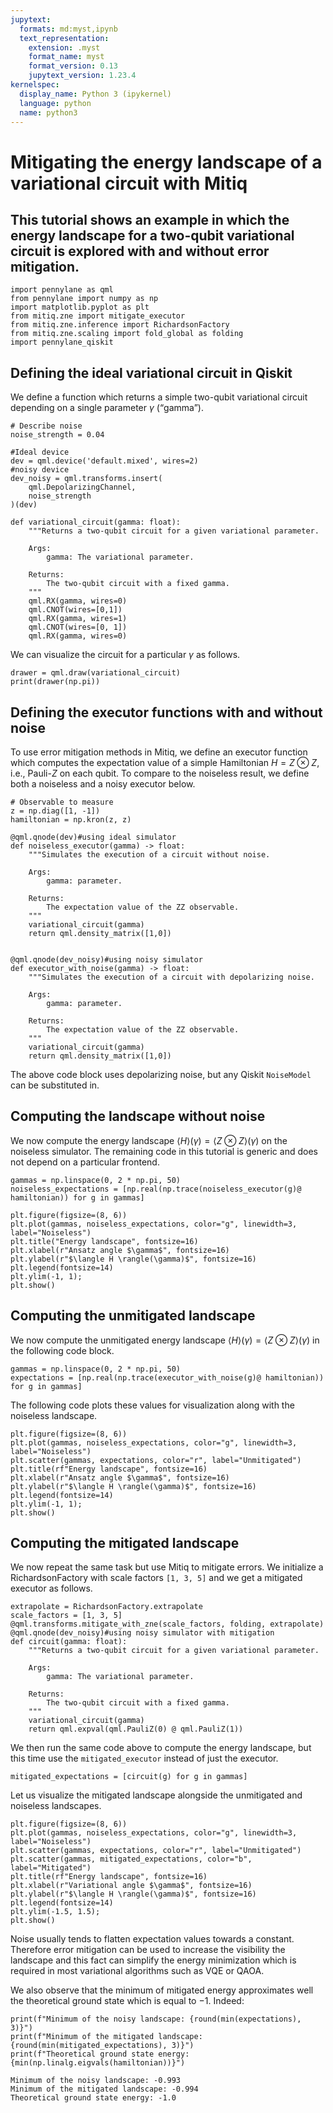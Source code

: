```yaml
---
jupytext:
  formats: md:myst,ipynb
  text_representation:
    extension: .myst
    format_name: myst
    format_version: 0.13
    jupytext_version: 1.23.4
kernelspec:
  display_name: Python 3 (ipykernel)
  language: python
  name: python3
---
```


# Mitigating the energy landscape of a variational circuit with Mitiq

## This tutorial shows an example in which the energy landscape for a two-qubit variational circuit is explored with and without error mitigation.


```{code-cell} ipython3
import pennylane as qml
from pennylane import numpy as np
import matplotlib.pyplot as plt
from mitiq.zne import mitigate_executor
from mitiq.zne.inference import RichardsonFactory
from mitiq.zne.scaling import fold_global as folding
import pennylane_qiskit
```

## Defining the ideal variational circuit in Qiskit

We define a function which returns a simple two-qubit variational circuit depending on a single parameter $\gamma$ (“gamma”).


```{code-cell} ipython3
# Describe noise
noise_strength = 0.04

#Ideal device
dev = qml.device('default.mixed', wires=2)
#noisy device
dev_noisy = qml.transforms.insert(
    qml.DepolarizingChannel,
    noise_strength
)(dev)
```


```{code-cell} ipython3
def variational_circuit(gamma: float):
    """Returns a two-qubit circuit for a given variational parameter.

    Args:
        gamma: The variational parameter.

    Returns:
        The two-qubit circuit with a fixed gamma.
    """
    qml.RX(gamma, wires=0)
    qml.CNOT(wires=[0,1])
    qml.RX(gamma, wires=1)
    qml.CNOT(wires=[0, 1])
    qml.RX(gamma, wires=0)
```

We can visualize the circuit for a particular $\gamma$ as follows.


```{code-cell} ipython3
drawer = qml.draw(variational_circuit)
print(drawer(np.pi))
```    

## Defining the executor functions with and without noise

To use error mitigation methods in Mitiq, we define an executor function which computes the expectation value of a simple Hamiltonian $H=Z \otimes Z$, i.e., Pauli-$Z$ on each qubit. To compare to the noiseless result, we define both a noiseless and a noisy executor below.



```{code-cell} ipython3
# Observable to measure
z = np.diag([1, -1])
hamiltonian = np.kron(z, z)

@qml.qnode(dev)#using ideal simulator
def noiseless_executor(gamma) -> float:
    """Simulates the execution of a circuit without noise.

    Args:
        gamma: parameter.

    Returns:
        The expectation value of the ZZ observable.
    """
    variational_circuit(gamma)
    return qml.density_matrix([1,0])
    

@qml.qnode(dev_noisy)#using noisy simulator
def executor_with_noise(gamma) -> float:
    """Simulates the execution of a circuit with depolarizing noise.

    Args:
        gamma: parameter.
        
    Returns:
        The expectation value of the ZZ observable.
    """
    variational_circuit(gamma)
    return qml.density_matrix([1,0])
```

The above code block uses depolarizing noise, but any Qiskit `NoiseModel` can be substituted in.


## Computing the landscape without noise

We now compute the energy landscape $\langle H \rangle(\gamma) =\langle Z \otimes Z \rangle(\gamma)$ on the noiseless simulator.
The remaining code in this tutorial is generic and does not depend on a particular frontend.


```{code-cell} ipython3
gammas = np.linspace(0, 2 * np.pi, 50)
noiseless_expectations = [np.real(np.trace(noiseless_executor(g)@ hamiltonian)) for g in gammas]
```


```{code-cell} ipython3
plt.figure(figsize=(8, 6))
plt.plot(gammas, noiseless_expectations, color="g", linewidth=3, label="Noiseless")
plt.title("Energy landscape", fontsize=16)
plt.xlabel(r"Ansatz angle $\gamma$", fontsize=16)
plt.ylabel(r"$\langle H \rangle(\gamma)$", fontsize=16)
plt.legend(fontsize=14)
plt.ylim(-1, 1);
plt.show()

```


    


## Computing the unmitigated landscape
We now compute the unmitigated energy landscape $\langle H \rangle(\gamma) =\langle Z \otimes Z \rangle(\gamma)$
in the following code block.



```{code-cell} ipython3
gammas = np.linspace(0, 2 * np.pi, 50)
expectations = [np.real(np.trace(executor_with_noise(g)@ hamiltonian)) for g in gammas]
```

The following code plots these values for visualization along with the noiseless landscape.


```{code-cell} ipython3
plt.figure(figsize=(8, 6))
plt.plot(gammas, noiseless_expectations, color="g", linewidth=3, label="Noiseless")
plt.scatter(gammas, expectations, color="r", label="Unmitigated")
plt.title(rf"Energy landscape", fontsize=16)
plt.xlabel(r"Ansatz angle $\gamma$", fontsize=16)
plt.ylabel(r"$\langle H \rangle(\gamma)$", fontsize=16)
plt.legend(fontsize=14)
plt.ylim(-1, 1);
plt.show()
```




## Computing the mitigated landscape
We now repeat the same task but use Mitiq to mitigate errors.
We initialize a RichardsonFactory with scale factors `[1, 3, 5]` and we get a mitigated executor as follows.


```{code-cell} ipython3
extrapolate = RichardsonFactory.extrapolate
scale_factors = [1, 3, 5]
@qml.transforms.mitigate_with_zne(scale_factors, folding, extrapolate)
@qml.qnode(dev_noisy)#using noisy simulator with mitigation
def circuit(gamma: float):
    """Returns a two-qubit circuit for a given variational parameter.

    Args:
        gamma: The variational parameter.

    Returns:
        The two-qubit circuit with a fixed gamma.
    """
    variational_circuit(gamma)
    return qml.expval(qml.PauliZ(0) @ qml.PauliZ(1))
```

We then run the same code above to compute the energy landscape, but this time use the ``mitigated_executor`` instead of just the executor.


```{code-cell} ipython3
mitigated_expectations = [circuit(g) for g in gammas]
```

Let us visualize the mitigated landscape alongside the unmitigated and noiseless landscapes.


```{code-cell} ipython3
plt.figure(figsize=(8, 6))
plt.plot(gammas, noiseless_expectations, color="g", linewidth=3, label="Noiseless")
plt.scatter(gammas, expectations, color="r", label="Unmitigated")
plt.scatter(gammas, mitigated_expectations, color="b", label="Mitigated")
plt.title(rf"Energy landscape", fontsize=16)
plt.xlabel(r"Variational angle $\gamma$", fontsize=16)
plt.ylabel(r"$\langle H \rangle(\gamma)$", fontsize=16)
plt.legend(fontsize=14)
plt.ylim(-1.5, 1.5);
plt.show()

```


    


Noise usually tends to flatten expectation values towards a constant. Therefore error mitigation 
can be used to increase the visibility the landscape and this fact can simplify the energy minimization 
which is required in most variational algorithms such as VQE or QAOA.

We also observe that the minimum of mitigated energy approximates well the theoretical ground state which is equal to $-1$. Indeed:


```{code-cell} ipython3
print(f"Minimum of the noisy landscape: {round(min(expectations), 3)}")
print(f"Minimum of the mitigated landscape: {round(min(mitigated_expectations), 3)}")
print(f"Theoretical ground state energy: {min(np.linalg.eigvals(hamiltonian))}")
```

    Minimum of the noisy landscape: -0.993
    Minimum of the mitigated landscape: -0.994
    Theoretical ground state energy: -1.0
    

